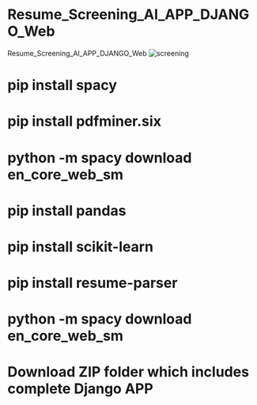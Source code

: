 # Resume_Screening_AI_APP_DJANGO_Web
Resume_Screening_AI_APP_DJANGO_Web
![screening](https://github.com/adnanmajeed82/Resume_Screening_AI_APP_DJANGO_Web/assets/49750395/fc4316cb-08c8-4fd6-b188-ee631e11d21c)
# pip install spacy
# pip install pdfminer.six
# python -m spacy download en_core_web_sm
# pip install pandas
# pip install scikit-learn
# pip install resume-parser
# python -m spacy download en_core_web_sm

# Download ZIP folder which includes complete Django APP
